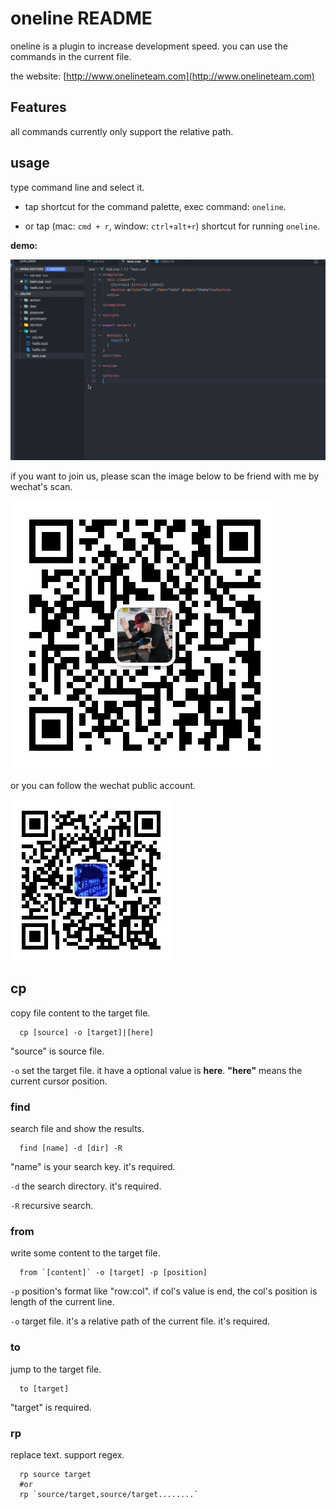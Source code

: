 # oneline README

oneline is a plugin to increase development speed. you can use the commands in the current file.

the website: [http://www.onelineteam.com](http://www.onelineteam.com)

## Features

all commands currently only support the relative path.

## usage

type command line and select it.

- tap shortcut for the command palette, exec command:  `oneline`.

- or tap (mac: `cmd + r`, window: `ctrl+alt+r`) shortcut for running `oneline`.

**demo:**

![demo](https://github.com/onelineteam/vscode-oneline/blob/master/assets/images/oneline-rp.gif?raw=true)

if you want to join us, please scan the image below to be friend with me by wechat's scan.

![bboyer](https://github.com/onelineteam/vscode-oneline/blob/master/assets/images/bboyer.jpeg?raw=true)

or you can follow the wechat public account. 

![onelineteam](https://github.com/onelineteam/vscode-oneline/blob/master/assets/images/oneline-wechat-public-qr.jpg?raw=true)


## cp

copy file content to the target file.

```shell
  cp [source] -o [target]|[here]
```

"source" is source file.

`-o` set the target file. it have a optional value is **here**. **"here"** means the current cursor position.

### find

search file and show the results.

```shell
  find [name] -d [dir] -R
```

"name" is your search key. it's required.

`-d` the search directory. it's required.

`-R` recursive search.

### from

write some content to the target file.

```shell
  from `[content]` -o [target] -p [position]
```

`-p` position's format like "row:col". if col's value is end, the col's position is length of the current line.

`-o` target file. it's a relative path of the current file. it's required.

### to

jump to the target file.

```shell
  to [target]
```

"target" is required.

### rp

replace text. support regex.

```shell
  rp source target
  #or
  rp `source/target,source/target........`
```

